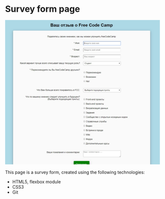 Survey form page
================

![screenshot of sample](Sample.jpg)

This page is a survey form, created using the following technologies:
* HTML5, flexbox module
* CSS3
* Git